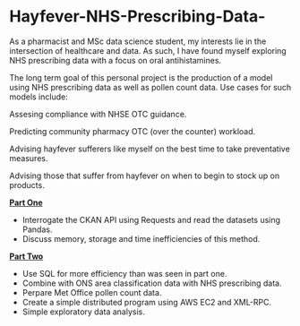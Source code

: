 # Hayfever-NHS-Prescribing-Data-
<p>As a pharmacist and MSc data science student, my interests lie in the intersection of healthcare and data. As such, I have found myself exploring NHS prescribing
data with a focus on oral antihistamines.

The long term goal of this personal project is the production of a model using NHS prescribing data as well as pollen count data. Use cases for such models include:

Assesing compliance with NHSE OTC guidance.

Predicting community pharmacy OTC (over the counter) workload.

Advising hayfever sufferers like myself on the best time to take preventative measures.

Advising those that suffer from hayfever on when to begin to stock up on products. </p>




<u><b>Part One </b></u>
- Interrogate the CKAN API using Requests and read the datasets using Pandas.
- Discuss memory, storage and time inefficiencies of this method.

<u><b>Part Two </b></u>
- Use SQL for more efficiency than was seen in part one.
- Combine with ONS area classification data with NHS prescribing data.
- Perpare Met Office pollen count data.
- Create a simple distributed program using AWS EC2 and XML-RPC.
- Simple exploratory data analysis.
